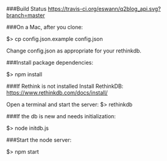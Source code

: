 ###Build Status
https://travis-ci.org/eswann/q2blog_api.svg?branch=master

###On a Mac, after you clone:

$> cp config.json.example config.json

Change config.json as appropriate for your rethinkdb.


###Install package dependencies:

$> npm install


###If Rethink is not installed
Install RethinkDB:
https://www.rethinkdb.com/docs/install/


Open a terminal and start the server:
$> rethinkdb


###If the db is new and needs initialization:

$> node initdb.js



###Start the node server:

$> npm start


